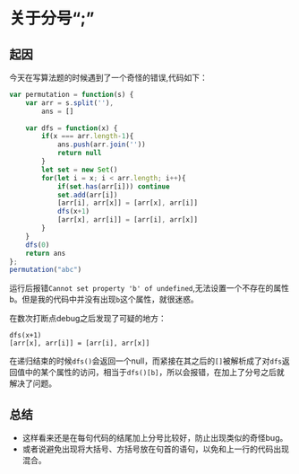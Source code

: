 # 关于分号“;”

## 起因
今天在写算法题的时候遇到了一个奇怪的错误,代码如下：
```javascript
var permutation = function(s) {
    var arr = s.split(''),
        ans = []
        
    var dfs = function(x) {
        if(x === arr.length-1){
            ans.push(arr.join(''))
            return null
        }
        let set = new Set()
        for(let i = x; i < arr.length; i++){
            if(set.has(arr[i])) continue
            set.add(arr[i])
            [arr[i], arr[x]] = [arr[x], arr[i]]
            dfs(x+1)
            [arr[x], arr[i]] = [arr[i], arr[x]]
        }
    }
    dfs(0)
    return ans
};
permutation("abc")
```
运行后报错`Cannot set property 'b' of undefined`,无法设置一个不存在的属性b。但是我的代码中并没有出现`b`这个属性，就很迷惑。

在数次打断点debug之后发现了可疑的地方：
```
dfs(x+1)
[arr[x], arr[i]] = [arr[i], arr[x]]
```
在递归结束的时候`dfs()`会返回一个null，而紧接在其之后的`[]`被解析成了对`dfs`返回值中的某个属性的访问，相当于`dfs()[b]`，所以会报错，在加上了分号之后就解决了问题。

## 总结
- 这样看来还是在每句代码的结尾加上分号比较好，防止出现类似的奇怪bug。
- 或者说避免出现将大括号、方括号放在句首的语句，以免和上一行的代码出现混合。
